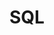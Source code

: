 ---
layout: home
title: "SQL"
description: "정리와 기록 - SQL"
permalink: "/SQL"
pagination: 
  enabled: true
  category: "SQL"
  permalink: /:num/
---